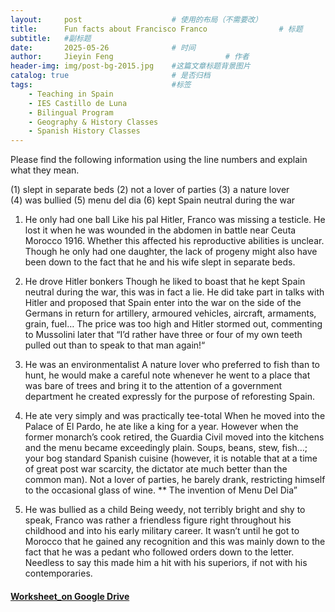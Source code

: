 ```yaml
---
layout:     post   				    # 使用的布局（不需要改）
title:      Fun facts about Francisco Franco 				# 标题 
subtitle:   #副标题
date:       2025-05-26 				# 时间
author:     Jieyin Feng 						# 作者
header-img: img/post-bg-2015.jpg 	#这篇文章标题背景图片
catalog: true 						# 是否归档
tags:								#标签
    - Teaching in Spain 
    - IES Castillo de Luna
    - Bilingual Program
    - Geography & History Classes
    - Spanish History Classes
---
```


Please find the following information using the line numbers and explain what they mean.

(1) slept in separate beds      (2) not a lover of parties     (3) a nature lover      
(4) was bullied                       (5) menu del dia                 (6) kept Spain neutral during the war


1) He only had one ball 
Like his pal Hitler, Franco was missing a testicle. He lost it when he was wounded in the abdomen in battle near Ceuta Morocco 1916. Whether this affected his reproductive abilities is unclear. Though he only had one daughter, the lack of progeny might also have been down to the fact that he and his wife slept in separate beds.

2) He drove Hitler bonkers
Though he liked to boast that he kept Spain neutral during the war, this was in fact a lie. He did take part in talks with Hitler and proposed that Spain enter into the war on the side of the Germans in return for artillery, armoured vehicles, aircraft, armaments, grain, fuel… The price was too high and Hitler stormed out, commenting to Mussolini later that “I’d rather have three or four of my own teeth pulled out than to speak to that man again!“

3) He was an environmentalist
A nature lover who preferred to fish than to hunt, he would make a careful note whenever he went to a place that was bare of trees and bring it to the attention of a government department he created expressly for the purpose of reforesting Spain.

4) He ate very simply and was practically tee-total
When he moved into the Palace of El Pardo, he ate like a king for a year. However when the former monarch’s cook retired, the Guardia Civil moved into the kitchens and the menu became exceedingly plain. Soups, beans, stew, fish…; your bog standard Spanish cuisine (however, it is notable that at a time of great post war scarcity, the dictator ate much better than the common man). Not a lover of parties, he barely drank, restricting himself to the occasional glass of wine.
** The invention of Menu Del Dia”

5) He was bullied as a child
Being weedy, not terribly bright and shy to speak, Franco was rather a friendless figure right throughout his childhood and into his early military career. It wasn’t until he got to Morocco that he gained any recognition and this was mainly down to the fact that he was a pedant who followed orders down to the letter. Needless to say this made him a hit with his superiors, if not with his contemporaries.

#### [Worksheet_on Google Drive](https://docs.google.com/document/d/1U1Hy1K0YSm5qQSx2iArRiOV1IhIU0hox/edit?usp=sharing&ouid=103086183032334531092&rtpof=true&sd=true)
